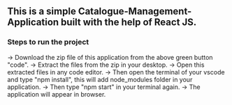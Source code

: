 ## This is a simple Catalogue-Management-Application built with the help of React JS.

### Steps to run the project
-> Download the zip file of this application from the above green button "code".
-> Extract the files from the zip in your desktop.
-> Open this extracted files in any code editor.
-> Then open the terminal of your vscode and type "npm install", this will add   node_modules folder in your application.
-> Then type "npm start" in your terminal again.
-> The application will appear in browser.
